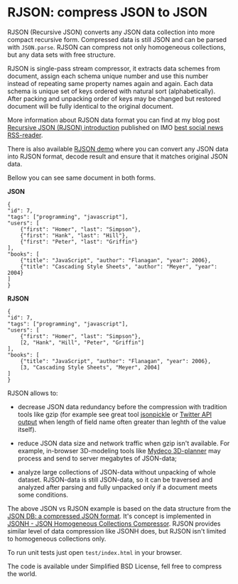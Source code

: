 # RJSON: compress JSON to JSON

RJSON (Recursive JSON) converts any JSON data collection  into more compact recursive form. Compressed data is still JSON and can be parsed with `JSON.parse`. RJSON can compress not only homogeneous collections, but any data sets with free structure.

RJSON is single-pass stream compressor,  it extracts data schemes from document, assign each schema unique number and  use this number  instead of repeating same property names again and again. Each data schema is unique set of keys ordered with natural sort (alphabetically). After packing and unpacking order of keys may be changed but restored document will be fully identical to the original document.

More information about RJSON data format you can find at my blog post [Recursive JSON (RJSON) introduction](http://www.cliws.com/e/06pogA9VwXylo_GknPEeFA/) published on IMO [best social news RSS-reader](http://www.cliws.com/).

There is also available [RJSON demo](http://www.cliws.com/p/rjson/) where you can convert any JSON data into RJSON format, decode result and ensure that it matches original JSON data.

Bellow you can see same document in both forms.

**JSON**

    {
    "id": 7,
    "tags": ["programming", "javascript"],
    "users": [
        {"first": "Homer", "last": "Simpson"},
        {"first": "Hank", "last": "Hill"},
        {"first": "Peter", "last": "Griffin"}
    ],
    "books": [
        {"title": "JavaScript", "author": "Flanagan", "year": 2006},
        {"title": "Cascading Style Sheets", "author": "Meyer", "year": 2004}
    ]
    }

**RJSON**

    {
    "id": 7,
    "tags": ["programming", "javascript"],
    "users": [
        {"first": "Homer", "last": "Simpson"},
        [2, "Hank", "Hill", "Peter", "Griffin"]
    ],
    "books": [
        {"title": "JavaScript", "author": "Flanagan", "year": 2006},
        [3, "Cascading Style Sheets", "Meyer", 2004]
    ]
    }


RJSON allows to:

* decrease JSON data redundancy before the compression with tradition tools like gzip (for example see great tool [jsonpickle](http://jsonpickle.github.com/) or [Twitter API output](https://dev.twitter.com/docs/api/1.1/get/users/lookup) when length of field name often greater than leghth of the value itself).

* reduce JSON data size and network traffic when gzip isn't available. For example, in-browser 3D-modeling tools like [Mydeco 3D-planner](http://mydeco.com/3d-planner/) may process and send to server  megabytes of JSON-data;

* analyze large collections of JSON-data without unpacking of whole dataset. RJSON-data is still JSON-data, so it can be traversed and analyzed after parsing and fully unpacked only if a document meets  some conditions.

The above JSON vs RJSON example is based on the data structure from the [JSON DB: a compressed JSON format](http://michaux.ca/articles/json-db-a-compressed-json-format). It's concept is implemented in [JSONH - JSON Homogeneous Collections Compressor](https://github.com/WebReflection/JSONH). RJSON provides similar level of data compression like JSONH does, but RJSON isn't limited to homogeneous collections only.

To run unit tests just open `test/index.html` in your browser.

The code is available under Simplified BSD License, fell free to compress the world.
